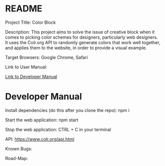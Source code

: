 # README

Project Title: Color Block

Description: This project aims to solve the issue of creative block when it comes to picking color schemes for designers, particularly web designers. It uses the Colr.org API to randomly generate colors that work well together, and applies them to the website, in order to provide a visual example.

Target Browsers: Google Chrome, Safari

Link to User Manual:

[Link to Developer Manual](https://github.com/sierrahop/inst377-group-project?tab=readme-ov-file#developer-manual)

# Developer Manual

Install dependencies (do this after you clone the repo): npm i

Start the web application: npm start

Stop the web application: CTRL + C in your terminal

API: https://www.colr.org/api.html

Known Bugs:

Road-Map: